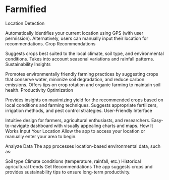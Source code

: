 # Farmified
Location Detection

Automatically identifies your current location using GPS (with user permission).
Alternatively, users can manually input their location for recommendations.
Crop Recommendations

Suggests crops best suited to the local climate, soil type, and environmental conditions.
Takes into account seasonal variations and rainfall patterns.
Sustainability Insights

Promotes environmentally friendly farming practices by suggesting crops that conserve water, minimize soil degradation, and reduce carbon emissions.
Offers tips on crop rotation and organic farming to maintain soil health.
Productivity Optimization

Provides insights on maximizing yield for the recommended crops based on local conditions and farming techniques.
Suggests appropriate fertilizers, irrigation methods, and pest control strategies.
User-Friendly Interface

Intuitive design for farmers, agricultural enthusiasts, and researchers.
Easy-to-navigate dashboard with visually appealing charts and maps.
How It Works
Input Your Location
Allow the app to access your location or manually enter your area to begin.

Analyze Data
The app processes location-based environmental data, such as:

Soil type
Climate conditions (temperature, rainfall, etc.)
Historical agricultural trends
Get Recommendations
The app suggests crops and provides sustainability tips to ensure long-term productivity.


